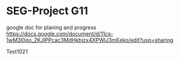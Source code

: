 # SEG-Project G11

google doc for planing and progress
https://docs.google.com/document/d/11cs-1wM3l0qo_2KJlPPcac3MdHkbjzx4XPWlJ3mEeko/edit?usp=sharing

Test1021

